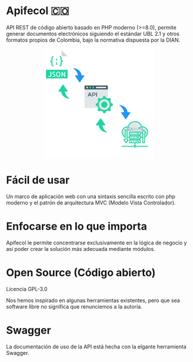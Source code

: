 # Apifecol 🇨🇴
API REST de código abierto basado en PHP moderno (>=8.0), permite generar documentos electrónicos siguiendo el estándar UBL 2.1 y otros formatos propios de Colombia, bajo la normativa dispuesta por la DIAN.

<div align="center">
    <img width="300" height="300"src="https://raw.githubusercontent.com/juanbautista0/apifecol/main/Public/img/banner.png" alt="Apifecol"/>
</div>

# Fácil de usar
Un marco de aplicación web con una sintaxis sencilla escrito con php moderno y el patrón de arquitectura MVC (Modelo Vista Controlador).

# Enfocarse en lo que importa
Apifecol le permite concentrarse exclusivamente en la lógica de negocio y así poder crear la solución más adecuada mediante módulos.

# Open Source (Código abierto)
Licencia GPL-3.0

Nos hemos inspirado en algunas herramientas existentes, pero que sea software libre no significa que renunciemos a la autoría.

# Swagger 
La documentación de uso de la API está hecha con la elgante herramienta Swagger.
